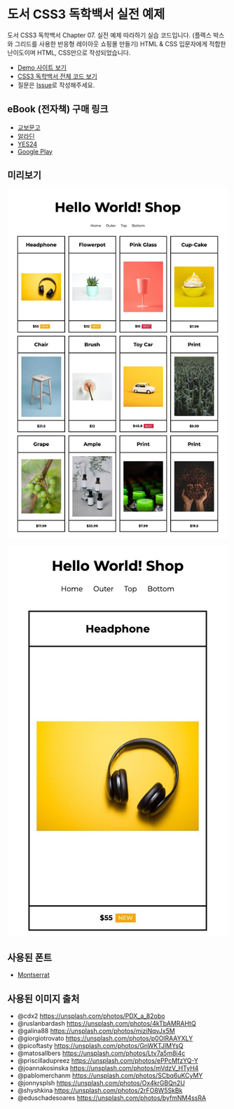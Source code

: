 # 도서 CSS3 독학백서 실전 예제

도서 CSS3 독학백서 Chapter 07. 실전 예제 따라하기 실습 코드입니다. (플렉스 박스와 그리드를 사용한 반응형 레이아웃 쇼핑몰 만들기) HTML & CSS 입문자에게 적합한 난이도이며 HTML, CSS만으로 작성되었습니다.

-   [Demo 사이트 보기](https://dalmoori.github.io/final-css3-2021/)
-   [CSS3 독학백서 전체 코드 보기](https://github.com/dalmoori/basic-css3-2021)
-   질문은 [Issue](https://github.com/dalmoori/final-css3-2021/issues)로 작성해주세요.

## eBook (전자책) 구매 링크

-   [교보문고](http://digital.kyobobook.co.kr/digital/ebook/ebookDetail.ink?selectedLargeCategory=001&barcode=480D210330180&orderClick=LAG&Kc=)
-   [알라딘](https://www.aladin.co.kr/shop/wproduct.aspx?ItemId=268128304)
-   [YES24](http://www.yes24.com/Product/Goods/98828987?OzSrank=1)
-   [Google Play](https://play.google.com/store/books/details/%ED%95%B4%EB%8B%AC%EB%B3%84_CSS3_%EB%8F%85%ED%95%99%EB%B0%B1%EC%84%9C?id=_UwlEAAAQBAJ)

## 미리보기

![](./images/preview1.jpg)

![](./images/preview2.jpg)

## 사용된 폰트

-   [Montserrat](https://fonts.google.com/specimen/Montserrat?preview.text_type=custom)

## 사용된 이미지 출처

-   @cdx2 https://unsplash.com/photos/PDX_a_82obo
-   @ruslanbardash https://unsplash.com/photos/4kTbAMRAHtQ
-   @galina88 https://unsplash.com/photos/miziNqvJx5M
-   @giorgiotrovato https://unsplash.com/photos/p0OlRAAYXLY
-   @picoftasty https://unsplash.com/photos/GnWKTJlMYsQ
-   @matosallbers https://unsplash.com/photos/Ltv7a5m8i4c
-   @priscilladupreez https://unsplash.com/photos/ePPcMfzYQ-Y
-   @joannakosinska https://unsplash.com/photos/mVdzV_HTyH4
-   @pablomerchanm https://unsplash.com/photos/SCbq6uKCyMY
-   @jonnysplsh https://unsplash.com/photos/Ox4krGBQn2U
-   @shyshkina https://unsplash.com/photos/2rFO8W5SkBk
-   @eduschadesoares https://unsplash.com/photos/byfmNM4ssRA
